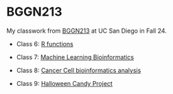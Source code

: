 # BGGN213

My classwork from [BGGN213](https://bioboot.github.io/bggn213_F24/) at UC San Diego in Fall 24.

 - Class 6: [R functions](https://github.com/Calii98/bggn213_github/blob/main/class06/class06.md)
 
 - Class 7: [Machine Learning Bioinformatics](https://github.com/Calii98/bggn213_github/blob/main/class07/class07.md)
 
 - Class 8: [Cancer Cell bioinformatics analysis](https://github.com/Calii98/bggn213_github/blob/main/Class08/class08.qmd)

 - Class 9: [Halloween Candy Project](https://github.com/Calii98/bggn213_github/blob/main/Class09/class09.qmd)


